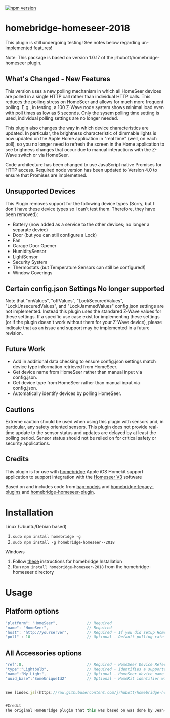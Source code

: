 [![npm version](https://badge.fury.io/js/homebridge-homeseer-2018.svg)](https://badge.fury.io/js/homebridge-homeseer-2018)

# homebridge-homeseer-2018

This plugin is still undergoing testing! See notes below regarding un-implemented features!

Note: This package is based on version 1.0.17 of the jrhubott/homebridge-homeseer plugin. 

## What's Changed - New Features
This version uses a new polling mechanism in which all HomeSeer devices are polled in a single HTTP call rather than individual HTTP calls. This reduces the polling stress on HomeSeer and allows for much more frequent polling. E.g., in testing, a 100 Z-Wave node system shows minimal load even with poll times as low as 5 seconds. Only the sysem polling time setting is used, individual polling settings are no longer needed. 

This plugin also changes the way in which device characteristics are updated. In particular, the brightness characteristic of dimmable lights is now updated on the Apple Home application in "real time" (well, on each poll), so you no longer need to refresh the screen in the Home application to see brighness changes that occur due to manual interactions with the Z-Wave switch or via HomeSeer.

Code architecture has been changed to use JavaScript native Promises for HTTP access. Required node version has been updated to Version 4.0 to ensure that Promises are implemetned.

## Unsupported Devices
This Plugin removes support for the following device types (Sorry, but I don't have these device types so I can't test them. Therefore, they have been removed):

* Battery (now added as a service to the other devices; no longer a separate device)
* Door (but you can still configure a Lock)
* Fan
* Garage Door Opener
* HumiditySensor
* LightSensor
* Security System
* Thermostats (but Temperature Sensors can still be configured!)
* Window Coverings
  
## Certain config.json Settings No longer supported
Note that "onValues", "offValues", "LockSecuredValues", "LockUnsecuredValues", and "LockJammedValues" config.json settings are not implemented. Instead this plugin uses the standared Z-Wave values for these settings.  If a specific use case exist for implementing these settings (or if the plugin doesn't work without them for your Z-Wave device), please indicate that as an issue and support may be implemented in a future revision.

## Future Work
* Add in additional data checking to ensure config.json settings match device type information retrieved from HomeSeer.
* Get device name from HomeSeer rather than manual input via config.json.
* Get device type from HomeSeer rather than manual input via config.json.
* Automatically identify devices by polling HomeSeer.

## Cautions
Extreme caution should be used when using this plugin with sensors and, in particular, any safety oriented sensors. This plugin does not provide real-time update to the sensor status and updates are delayed by at least the polling period. Sensor status should not be relied on for critical safety or security applications.

## Credits
This plugin is for use with [homebridge](https://github.com/nfarina/homebridge) Apple iOS Homekit support application to support integration with the [Homeseer V3](http://www.homeseer.com/home-control-software.html) software

Based on and includes code from [hap-nodejs](https://github.com/KhaosT/HAP-NodeJS) and [homebridge-legacy-plugins](https://github.com/nfarina/homebridge-legacy-plugins) and [homebridge-homeseer-plugin](https://github.com/jrhubott/homebridge-homeseer).

# Installation
Linux (Ubuntu/Debian based)

1. `sudo npm install homebridge -g`
2. `sudo npm install -g homebridge-homeseer--2018`

Windows

1. Follow [these](http://board.homeseer.com/showpost.php?p=1204012&postcount=250) instructions for homebridge Installation
2. Run `npm install homebridge-homeseer-2018` from the homebridge-homeseer directory

# Usage
## Platform options

```js
"platform": "HomeSeer",             // Required
"name": "HomeSeer",                 // Required
"host": "http://yourserver",        // Required - If you did setup HomeSeer authentication, use "http://user:password@ip_address:port"
"poll" : 10                         // Optional - Default polling rate in seconds to check for changed device status
```

## All Accessories options
```js
"ref":8,                            // Required - HomeSeer Device Reference (To get it, select the HS Device - then Advanced Tab)
"type":"Lightbulb",                 // Required - Identifies a supported device type.
"name":"My Light",                  // Optional - HomeSeer device name is the default
"uuid_base":"SomeUniqueId2"         // Optional - HomeKit identifier will be derived from this parameter instead of the name. You SHOULD add this parameter to all accessories !


See [index.js](https://raw.githubusercontent.com/jrhubott/homebridge-homeseer/master/index.js) for full configuration information or [config.js](https://raw.githubusercontent.com/jrhubott/homebridge-homeseer/master/config/config.json) for sample configuration


#Credit
The original HomeBridge plugin that this was based on was done by Jean-Michel Joudrier and posted to the [Homeseer forums](http://board.homeseer.com/showthread.php?t=177016).
